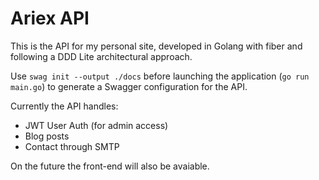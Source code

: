 # Ariex API

This is the API for my personal site, developed in Golang with fiber and following a DDD Lite architectural approach.

Use `swag init --output ./docs` before launching the application (`go run main.go`) to generate a Swagger configuration for the API.

Currently the API handles:

- JWT User Auth (for admin access)
- Blog posts
- Contact through SMTP

On the future the front-end will also be avaiable.
